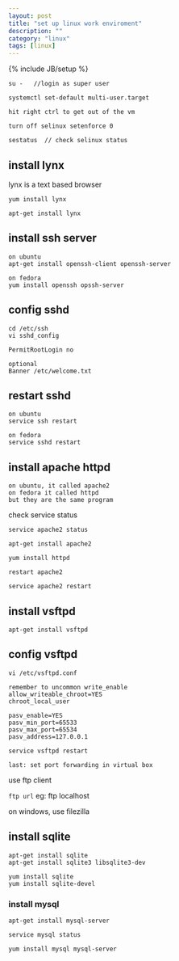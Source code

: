 ```yaml
---
layout: post
title: "set up linux work enviroment"
description: ""
category: "linux"
tags: [linux]
---
```

{% include JB/setup %}


```
su -   //login as super user

systemctl set-default multi-user.target

hit right ctrl to get out of the vm

turn off selinux setenforce 0

sestatus  // check selinux status
```

## install lynx

lynx is a text based browser
```
yum install lynx

apt-get install lynx
```

## install ssh server

```
on ubuntu
apt-get install openssh-client openssh-server

on fedora
yum install openssh opssh-server
```

## config sshd

```
cd /etc/ssh
vi sshd_config

PermitRootLogin no

optional  
Banner /etc/welcome.txt

```

## restart sshd

```
on ubuntu
service ssh restart

on fedora
service sshd restart
```

## install apache httpd

```
on ubuntu, it called apache2
on fedora it called httpd
but they are the same program
```

check service status

`service apache2 status`

```
apt-get install apache2

yum install httpd
```

```
restart apache2

service apache2 restart
```


## install vsftpd

```
apt-get install vsftpd
```

## config vsftpd

```
vi /etc/vsftpd.conf

remember to uncommon write_enable
allow_writeable_chroot=YES
chroot_local_user

pasv_enable=YES
pasv_min_port=65533
pasv_max_port=65534
pasv_address=127.0.0.1

service vsftpd restart

last: set port forwarding in virtual box
```

use ftp client

`ftp url` eg: ftp localhost

on windows, use filezilla



## install sqlite

```
apt-get install sqlite
apt-get install sqlite3 libsqlite3-dev

yum install sqlite
yum install sqlite-devel
```

### install mysql

```
apt-get install mysql-server

service mysql status

yum install mysql mysql-server
```
